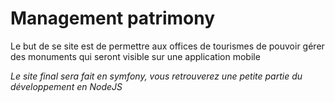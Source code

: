 # Management patrimony

Le but de se site est de permettre aux offices de tourismes de pouvoir gérer des monuments qui seront visible sur une application mobile

*Le site final sera fait en symfony, vous retrouverez une petite partie du développement en NodeJS*
